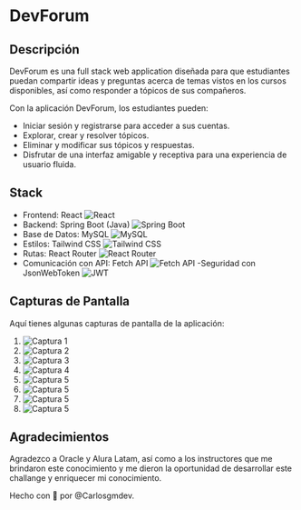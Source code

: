 # DevForum

## Descripción

DevForum es una full stack web application diseñada para que estudiantes puedan compartir ideas y preguntas acerca de temas vistos en los cursos disponibles, así como responder a tópicos de sus compañeros.

Con la aplicación DevForum, los estudiantes pueden:

- Iniciar sesión y registrarse para acceder a sus cuentas.
- Explorar, crear y resolver tópicos.
- Eliminar y modificar sus tópicos y respuestas.
- Disfrutar de una interfaz amigable y receptiva para una experiencia de usuario fluida.

## Stack

- Frontend: React 
 ![React](https://img.icons8.com/color/48/000000/react-native.png) 
- Backend: Spring Boot (Java)
 ![Spring Boot](https://img.icons8.com/color/48/000000/spring-logo.png) 
- Base de Datos: MySQL
 ![MySQL](https://img.icons8.com/color/48/000000/mysql-logo.png) 
- Estilos: Tailwind CSS
 ![Tailwind CSS](https://img.icons8.com/color/48/000000/tailwindcss.png) 
- Rutas: React Router
 ![React Router](https://img.icons8.com/color/48/000000/react-native.png) 
- Comunicación con API: Fetch API
 ![Fetch API](https://img.icons8.com/plasticine/48/000000/api.png)
-Seguridad con JsonWebToken
 ![JWT](https://jwt.io/img/pic_logo.svg)


## Capturas de Pantalla

Aquí tienes algunas capturas de pantalla de la aplicación:

1. ![Captura 1](https://i.imgur.com/9qnTWwE.png)
2. ![Captura 2](https://i.imgur.com/jL2hdgN.png)
3. ![Captura 3](https://i.imgur.com/6ehbFQc.png)
4. ![Captura 4](https://i.imgur.com/NOGnrKZ.png)
5. ![Captura 5](https://i.imgur.com/E1BKPKM.png)
6. ![Captura 5](https://i.imgur.com/A3S3T4L.png)
7. ![Captura 5](https://i.imgur.com/m2towjI.png)
8. ![Captura 5](https://i.imgur.com/IzfsOGi.png)

## Agradecimientos

Agradezco a Oracle y Alura Latam, así como a los instructores que me brindaron este conocimiento y me dieron la oportunidad de desarrollar este challange y enriquecer mi conocimiento.

Hecho con 💙 por @Carlosgmdev.

